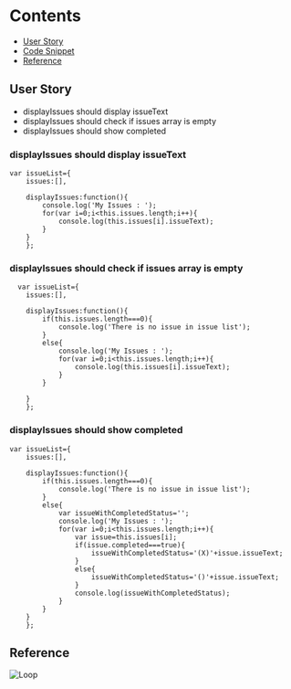 # Contents

* [User Story](#user-story)
* [Code Snippet](#code-snippet)
* [Reference](#reference)

## User Story
- displayIssues should display issueText
- displayIssues should check if issues array is empty
- displayIssues should show completed


### displayIssues should display issueText
```
var issueList={
    issues:[],
  
    displayIssues:function(){
        console.log('My Issues : ');
        for(var i=0;i<this.issues.length;i++){
            console.log(this.issues[i].issueText);
        }        
    }
    };
```
### displayIssues should check if issues array is empty
```
  var issueList={
    issues:[],
  
    displayIssues:function(){
        if(this.issues.length===0){
            console.log('There is no issue in issue list');
        }
        else{
            console.log('My Issues : ');
            for(var i=0;i<this.issues.length;i++){
                console.log(this.issues[i].issueText);
            }            
        }
        
    }
    };
```
### displayIssues should show completed
```
var issueList={
    issues:[],
  
    displayIssues:function(){
        if(this.issues.length===0){
            console.log('There is no issue in issue list');
        }
        else{
            var issueWithCompletedStatus='';
            console.log('My Issues : ');
            for(var i=0;i<this.issues.length;i++){
                var issue=this.issues[i];
                if(issue.completed===true){
                    issueWithCompletedStatus='(X)'+issue.issueText;
                }
                else{
                    issueWithCompletedStatus='()'+issue.issueText;
                }
                console.log(issueWithCompletedStatus);
            }            
        }        
    }
    };
```
## Reference
![Loop](https://developer.mozilla.org/en-US/docs/Web/JavaScript/Guide/Loops_and_iteration)


